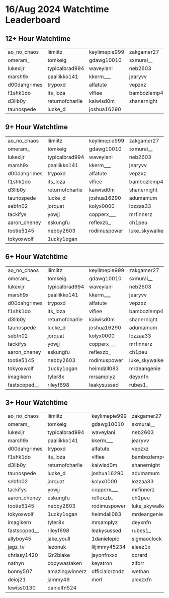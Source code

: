 # 16/Aug 2024 Watchtime Leaderboard

## 12+ Hour Watchtime

| | | | |
| --- | --- | --- | --- |
| ao_no_chaos | liimiitz | keylimepie999 | zakgamer27 |
| omeram_ | tomkeig | gdawg10010 | sxmurai__ |
| lukexijr | typicalbrad994 | waveylani | neb2603 |
| marsh9x | paallikko141 | kkerm___ | jearyvv |
| d00dahgrimes | trypoxd | alfatute | vepzxz |
| f1shk1do | its_loza | vlfiee | bambozlemp4 |
| d3llb0y | returnofcharlie | kaiwisd0m | shanernight |
| taunospede | lucke_d | joshua16290 |  |

## 9+ Hour Watchtime

| | | | |
| --- | --- | --- | --- |
| ao_no_chaos | liimiitz | keylimepie999 | zakgamer27 |
| omeram_ | tomkeig | gdawg10010 | sxmurai__ |
| lukexijr | typicalbrad994 | waveylani | neb2603 |
| marsh9x | paallikko141 | kkerm___ | jearyvv |
| d00dahgrimes | trypoxd | alfatute | vepzxz |
| f1shk1do | its_loza | vlfiee | bambozlemp4 |
| d3llb0y | returnofcharlie | kaiwisd0m | shanernight |
| taunospede | lucke_d | joshua16290 | adumamum |
| sebfn02 | jorquat | kolyx0000 | lozzaa33 |
| tackifys | yowjj | copperx___ | mrfinnerz |
| aaron_cheney | eskungfu | reflexzb_ | ch1peu |
| tootie5145 | nebby2603 | rodimuspower | luke_skywalker325 |
| tokyoxwolf | 1ucky1ogan | | |

## 6+ Hour Watchtime

| | | | |
| --- | --- | --- | --- |
| ao_no_chaos | liimiitz | keylimepie999 | zakgamer27 |
| omeram_ | tomkeig | gdawg10010 | sxmurai__ |
| lukexijr | typicalbrad994 | waveylani | neb2603 |
| marsh9x | paallikko141 | kkerm___ | jearyvv |
| d00dahgrimes | trypoxd | alfatute | vepzxz |
| f1shk1do | its_loza | vlfiee | bambozlemp4 |
| d3llb0y | returnofcharlie | kaiwisd0m | shanernight |
| taunospede | lucke_d | joshua16290 | adumamum |
| sebfn02 | jorquat | kolyx0000 | lozzaa33 |
| tackifys | yowjj | copperx___ | mrfinnerz |
| aaron_cheney | eskungfu | reflexzb_ | ch1peu |
| tootie5145 | nebby2603 | rodimuspower | luke_skywalker325 |
| tokyoxwolf | 1ucky1ogan | heimdall083 | mrdeangenie |
| imagikern | tyler8x | mrsamplyz | deyxnfn |
| fastscoped__ | rileyf698 | leakysussed | rubes1_ |

## 3+ Hour Watchtime

| | | | |
| --- | --- | --- | --- |
| ao_no_chaos | liimiitz | keylimepie999 | zakgamer27 |
| omeram_ | tomkeig | gdawg10010 | sxmurai__ |
| lukexijr | typicalbrad994 | waveylani | neb2603 |
| marsh9x | paallikko141 | kkerm___ | jearyvv |
| d00dahgrimes | trypoxd | alfatute | vepzxz |
| f1shk1do | its_loza | vlfiee | bambozlemp4 |
| d3llb0y | returnofcharlie | kaiwisd0m | shanernight |
| taunospede | lucke_d | joshua16290 | adumamum |
| sebfn02 | jorquat | kolyx0000 | lozzaa33 |
| tackifys | yowjj | copperx___ | mrfinnerz |
| aaron_cheney | eskungfu | reflexzb_ | ch1peu |
| tootie5145 | nebby2603 | rodimuspower | luke_skywalker325 |
| tokyoxwolf | 1ucky1ogan | heimdall083 | mrdeangenie |
| imagikern | tyler8x | mrsamplyz | deyxnfn |
| fastscoped__ | rileyf698 | leakysussed | rubes1_ |
| allyboy45 | jake_youll | 1danielepic | sigmaoclock |
| jagz_tv | lezonuk | liljimmy45234 | aleez1x |
| chrissy1420 | l2r2blake | jayonfnxxx | corard |
| nathyn | copywastaken | keyatron | ziforr |
| bonny507 | amazingwinnerz | officialbrzndz | wethan |
| deioj21 | jammy49 | merl | alexzxfn |
| lewiss0130 | danielfn524 | | |
